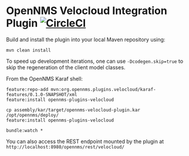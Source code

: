 # OpenNMS Velocloud Integration Plugin [![CircleCI](https://circleci.com/gh/OpenNMS/opennms-velocloud-plugin/tree/release-1.x.svg?style=svg)](https://circleci.com/gh/OpenNMS/opennms-velocloud-plugin/tree/release-1.x)


Build and install the plugin into your local Maven repository using:

```
mvn clean install
```

To speed up development iterations, one can use `-Dcodegen.skip=true` to skip the regeneration of the client model classes.


From the OpenNMS Karaf shell:
```
feature:repo-add mvn:org.opennms.plugins.velocloud/karaf-features/0.1.0-SNAPSHOT/xml
feature:install opennms-plugins-velocloud
```


```
cp assembly/kar/target/opennms-velocloud-plugin.kar /opt/opennms/deploy/
feature:install opennms-plugins-velocloud
```

```
bundle:watch *
```

You can also access the REST endpoint mounted by the plugin at `http://localhost:8980/opennms/rest/velocloud/`
